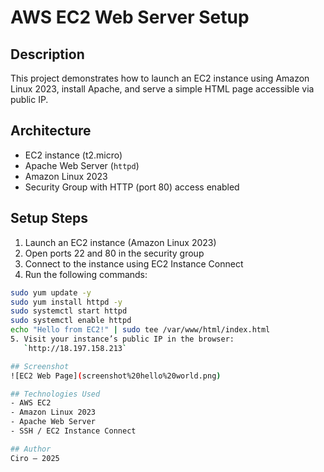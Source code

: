 # AWS EC2 Web Server Setup

## Description
This project demonstrates how to launch an EC2 instance using Amazon Linux 2023, install Apache, and serve a simple HTML page accessible via public IP.

## Architecture
- EC2 instance (t2.micro)
- Apache Web Server (`httpd`)
- Amazon Linux 2023
- Security Group with HTTP (port 80) access enabled

## Setup Steps

1. Launch an EC2 instance (Amazon Linux 2023)
2. Open ports 22 and 80 in the security group
3. Connect to the instance using EC2 Instance Connect
4. Run the following commands:

```bash
sudo yum update -y
sudo yum install httpd -y
sudo systemctl start httpd
sudo systemctl enable httpd
echo "Hello from EC2!" | sudo tee /var/www/html/index.html
5. Visit your instance’s public IP in the browser:  
   `http://18.197.158.213`

## Screenshot
![EC2 Web Page](screenshot%20hello%20world.png)

## Technologies Used
- AWS EC2
- Amazon Linux 2023
- Apache Web Server
- SSH / EC2 Instance Connect

## Author
Ciro — 2025
